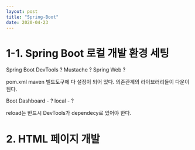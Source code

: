 ```yaml
---
layout: post
title: "Spring-Boot"
date: 2020-04-23
---
```

# 1-1. Spring Boot 로컬 개발 환경 세팅


Spring Boot DevTools ?
Mustache ?
Spring Web ?

pom.xml maven 빌드도구에 다 설정이 되어 있다.
의존관계의 라이브러리들이 다운이 된다.

Boot Dashboard - ?
local - ?

reload는 반드시 DevTools가 dependecy로 있어야 한다.

# 2. HTML 페이지 개발

